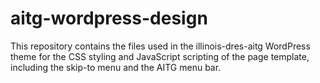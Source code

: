 # aitg-wordpress-design

This repository contains the files used in the illinois-dres-aitg WordPress theme for
the CSS styling and JavaScript scripting of the page template, including the skip-to menu
and the AITG menu bar.
